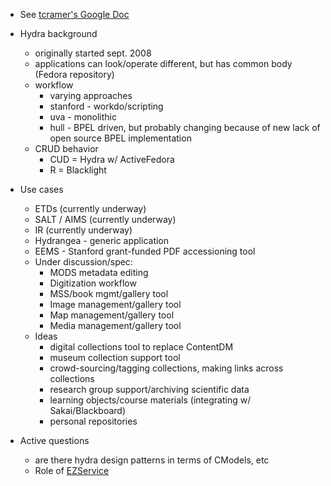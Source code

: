 * See [tcramer's Google Doc](http://docs.google.com/Doc?docid=0AcAPFBow4sHvZGQzY2s5NGhfM2gyM2dmYmRu&hl=en)
* Hydra background
	* originally started sept. 2008
	* applications can look/operate different, but has common body (Fedora repository)
	* workflow
		* varying approaches
		* stanford - workdo/scripting
		* uva - monolithic
		* hull - BPEL driven, but probably changing because of new lack of open source BPEL implementation
	* CRUD behavior
		* CUD = Hydra w/ ActiveFedora
		* R = Blacklight
* Use cases
	* ETDs (currently underway)
	* SALT / AIMS (currently underway)
	* IR (currently underway)
	* Hydrangea - generic application
	* EEMS - Stanford grant-funded PDF accessioning tool
	* Under discussion/spec:
		* MODS metadata editing
		* Digitization workflow
		* MSS/book mgmt/gallery tool
		* Image management/gallery tool
		* Map management/gallery tool
		* Media management/gallery tool
	* Ideas
		* digital collections tool to replace ContentDM
		* museum collection support tool
		* crowd-sourcing/tagging collections, making links across collections
		* research group support/archiving scientific data
		* learning objects/course materials (integrating w/ Sakai/Blackboard)
		* personal repositories

* Active questions
	* are there hydra design patterns in terms of CModels, etc
	* Role of [EZService](http://www.fedora-commons.org/confluence/pages/viewpage.action?pageId=13762993)